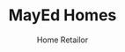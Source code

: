 ---
title: MayEd Homes
link: http://mayedhomes.com/
subtitle: Home Retailor
layout: default
modal-id: 3
img: mayed-homes.png
thumbnail: mayed-homes.png
alt: image-alt
description: MayEd Homes is an home retailor and interior design company based in Ghana.
---